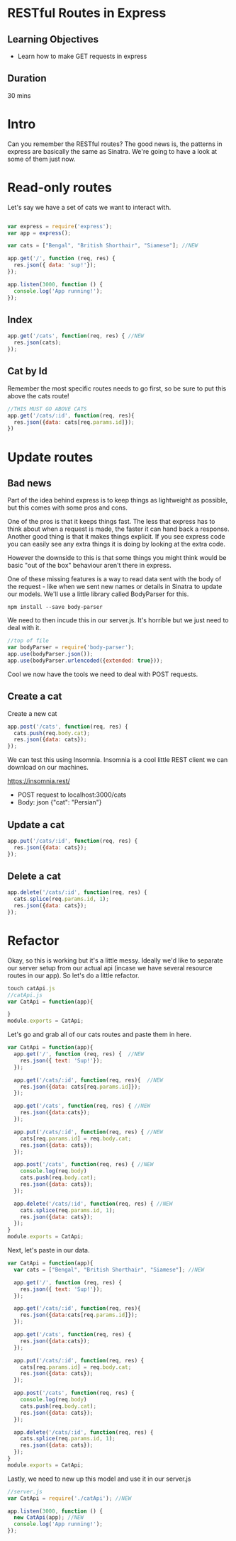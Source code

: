 # RESTful Routes in Express

## Learning Objectives
- Learn how to make GET requests in express

## Duration
30 mins

# Intro

Can you remember the RESTful routes? The good news is, the patterns in express are basically the same as Sinatra. We're going to have a look at some of them just now.

# Read-only routes

Let's say we have a set of cats we want to interact with.

```js

var express = require('express');
var app = express();

var cats = ["Bengal", "British Shorthair", "Siamese"]; //NEW

app.get('/', function (req, res) {
  res.json({ data: 'sup!'});
});

app.listen(3000, function () {
  console.log('App running!');
});
```

## Index

```js
app.get('/cats', function(req, res) { //NEW
  res.json(cats);
});
```

## Cat by Id

Remember the most specific routes needs to go first, so be sure to put this above the cats route!

```js
//THIS MUST GO ABOVE CATS
app.get('/cats/:id', function(req, res){
  res.json({data: cats[req.params.id]});
})
```

# Update routes

## Bad news


Part of the idea behind express is to keep things as lightweight as possible, but this comes with some pros and cons.

One of the pros is that it keeps things fast. The less that express has to think about when a request is made, the faster it can hand back a response. Another good thing is that it makes things explicit. If you see express code you can easily see any extra things it is doing by looking at the extra code. 

However the downside to this is that some things you might think would be basic "out of the box" behaviour aren't there in express.

One of these missing features is a way to read data sent with the body of the request - like when we sent new names or details in Sinatra to update our models. We'll use a little library called BodyParser for this.

```
npm install --save body-parser
```

We need to then incude this in our server.js. It's horrible but we just need to deal with it.

```js
//top of file
var bodyParser = require('body-parser');
app.use(bodyParser.json());
app.use(bodyParser.urlencoded({extended: true}));
```

Cool we now have the tools we need to deal with POST requests.

## Create a cat

Create a new cat

```js
app.post('/cats', function(req, res) {
  cats.push(req.body.cat);
  res.json({data: cats});
});
```

We can test this using Insomnia. Insomnia is a cool little REST client we can download on our machines.

https://insomnia.rest/

- POST request to localhost:3000/cats
- Body: json {"cat": "Persian"}

## Update a cat

```js
app.put('/cats/:id', function(req, res) {
  res.json({data: cats});
});
```

## Delete a cat

```js
app.delete('/cats/:id', function(req, res) {
  cats.splice(req.params.id, 1);
  res.json({data: cats});
});
```

# Refactor

Okay, so this is working but it's a little messy. Ideally we'd like to separate our server setup from our actual api (incase we have several resource routes in our app). So let's do a little refactor.

```js
touch catApi.js
//catApi.js
var CatApi = function(app){

}
module.exports = CatApi;
```
Let's go and grab all of our cats routes and paste them in here.

```js
var CatApi = function(app){
  app.get('/', function (req, res) {  //NEW
    res.json({ text: 'Sup!'});
  });

  app.get('/cats/:id', function(req, res){  //NEW
    res.json({data: cats[req.params.id]});
  });

  app.get('/cats', function(req, res) { //NEW
    res.json({data:cats});
  });

  app.put('/cats/:id', function(req, res) { //NEW
    cats[req.params.id] = req.body.cat;
    res.json({data: cats});
  });

  app.post('/cats', function(req, res) { //NEW
    console.log(req.body)
    cats.push(req.body.cat);
    res.json({data: cats});
  });

  app.delete('/cats/:id', function(req, res) { //NEW
    cats.splice(req.params.id, 1);
    res.json({data: cats});
  });
}
module.exports = CatApi;

```
Next, let's paste in our data.

```js
var CatApi = function(app){
  var cats = ["Bengal", "British Shorthair", "Siamese"]; //NEW

  app.get('/', function (req, res) {
    res.json({ text: 'Sup!'});
  });

  app.get('/cats/:id', function(req, res){
    res.json({data:cats[req.params.id]});
  });

  app.get('/cats', function(req, res) {
    res.json({data:cats});
  });

  app.put('/cats/:id', function(req, res) {
    cats[req.params.id] = req.body.cat;
    res.json({data: cats});
  });

  app.post('/cats', function(req, res) {
    console.log(req.body)
    cats.push(req.body.cat);
    res.json({data: cats});
  });

  app.delete('/cats/:id', function(req, res) {
    cats.splice(req.params.id, 1);
    res.json({data: cats});
  });
}
module.exports = CatApi;
```

Lastly, we need to new up this model and use it in our server.js

```js
//server.js
var CatApi = require('./catApi'); //NEW

app.listen(3000, function () {
  new CatApi(app); //NEW
  console.log('App running!');
});
```
